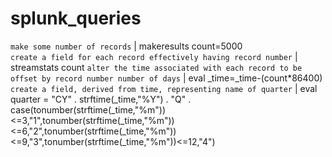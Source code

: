 # splunk_queries


``` make some number of records ```
| makeresults count=5000  
``` create a field for each record effectively having record number ```
| streamstats count 
``` alter the time associated with each record to be offset by record number number of days ```
| eval _time=_time-(count*86400) 
``` create a field, derived from time, representing name of quarter ```
| eval quarter = "CY" . strftime(_time,"%Y") . "Q" . case(tonumber(strftime(_time,"%m"))<=3,"1",tonumber(strftime(_time,"%m"))<=6,"2",tonumber(strftime(_time,"%m"))<=9,"3",tonumber(strftime(_time,"%m"))<=12,"4") 
